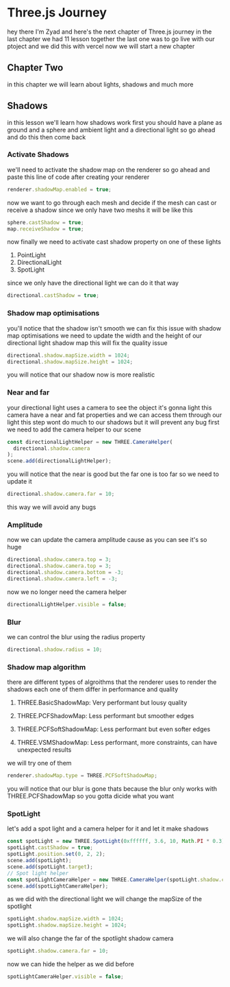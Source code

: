 # Three.js Journey

hey there I'm Zyad and here's the next chapter of Three.js journey in the last chapter we had 11 lesson together the last one was to go live with our ptoject and we did this with vercel now we will start a new chapter

## Chapter Two

in this chapter we will learn about lights, shadows and much more

## Shadows

in this lesson we'll learn how shadows work first you should have a plane as ground and a sphere and ambient light and a directional light so go ahead and do this then come back

### Activate Shadows

we'll need to activate the shadow map on the renderer so go ahead and paste this line of code after creating your renderer

```js
renderer.shadowMap.enabled = true;
```

now we want to go through each mesh and decide if the mesh can cast or receive a shadow since we only have two meshs it will be like this

```js
sphere.castShadow = true;
map.receiveShadow = true;
```

now finally we need to activate cast shadow property on one of these lights

1. PointLight
2. DirectionalLight
3. SpotLight

since we only have the directional light we can do it that way

```js
directional.castShadow = true;
```

### Shadow map optimisations

you'll notice that the shadow isn't smooth we can fix this issue with shadow map optimisations we need to update the width and the height of our directional light shadow map this will fix the quality issue

```js
directional.shadow.mapSize.width = 1024;
directional.shadow.mapSize.height = 1024;
```

you will notice that our shadow now is more realistic

### Near and far

your directional light uses a camera to see the object it's gonna light this camera have a near and fat properties and we can access them through our light this step wont do much to our shadows but it will prevent any bug first we need to add the camera helper to our scene

```js
const directionalLightHelper = new THREE.CameraHelper(
  directional.shadow.camera
);
scene.add(directionalLightHelper);
```

you will notice that the near is good but the far one is too far so we need to update it

```js
directional.shadow.camera.far = 10;
```

this way we will avoid any bugs

### Amplitude

now we can update the camera amplitude cause as you can see it's so huge

```js
directional.shadow.camera.top = 3;
directional.shadow.camera.top = 3;
directional.shadow.camera.bottom = -3;
directional.shadow.camera.left = -3;
```

now we no longer need the camera helper

```js
directionalLightHelper.visible = false;
```

### Blur

we can control the blur using the radius property

```js
directional.shadow.radius = 10;
```

### Shadow map algorithm

there are different types of algroithms that the renderer uses to render the shadows each one of them differ in performance and quality

1. THREE.BasicShadowMap: Very performant but lousy quality

2. THREE.PCFShadowMap: Less performant but smoother edges

3. THREE.PCFSoftShadowMap: Less performant but even softer edges

4. THREE.VSMShadowMap: Less performant, more constraints, can have unexpected results

we will try one of them

```js
renderer.shadowMap.type = THREE.PCFSoftShadowMap;
```

you will notice that our blur is gone thats because the blur only works with THREE.PCFShadowMap so you gotta dicide what you want

### SpotLight

let's add a spot light and a camera helper for it and let it make shadows

```js
const spotLight = new THREE.SpotLight(0xffffff, 3.6, 10, Math.PI * 0.3);
spotLight.castShadow = true;
spotLight.position.set(0, 2, 2);
scene.add(spotLight);
scene.add(spotLight.target);
// Spot light helper
const spotLightCameraHelper = new THREE.CameraHelper(spotLight.shadow.camera);
scene.add(spotLightCameraHelper);
```

as we did with the directional light we will change the mapSize of the spotlight

```js
spotLight.shadow.mapSize.width = 1024;
spotLight.shadow.mapSize.height = 1024;
```

we will also change the far of the spotlight shadow camera

```js
spotLight.shadow.camera.far = 10;
```

now we can hide the helper as we did before

```js
spotLightCameraHelper.visible = false;
```
